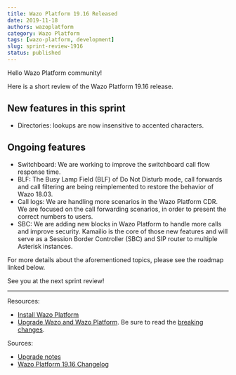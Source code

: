 ```yaml
---
title: Wazo Platform 19.16 Released
date: 2019-11-18
authors: wazoplatform
category: Wazo Platform
tags: [wazo-platform, development]
slug: sprint-review-1916
status: published
---
```


Hello Wazo Platform community!

Here is a short review of the Wazo Platform 19.16 release.

## New features in this sprint

- Directories: lookups are now insensitive to accented characters.

## Ongoing features

- Switchboard: We are working to improve the switchboard call flow response time.
- BLF: The Busy Lamp Field (BLF) of Do Not Disturb mode, call forwards and call filtering are being reimplemented to restore the behavior of Wazo 18.03.
- Call logs: We are handling more scenarios in the Wazo Platform CDR. We are focused on the call forwarding scenarios, in order to present the correct numbers to users.
- SBC: We are adding new blocks in Wazo Platform to handle more calls and improve security. Kamailio is the core of those new features and will serve as a Session Border Controller (SBC) and SIP router to multiple Asterisk instances.

For more details about the aforementioned topics, please see the roadmap linked below.

See you at the next sprint review!

<!-- truncate -->

---

Resources:

- [Install Wazo Platform](/uc-doc/installation)
- [Upgrade Wazo and Wazo Platform](/uc-doc/upgrade). Be sure to read the [breaking changes](https://wazo.readthedocs.io/en/wazo-19.16/upgrade/upgrade_notes.html).

Sources:

- [Upgrade notes](/uc-doc/upgrade/upgrade_notes)
- [Wazo Platform 19.16 Changelog](https://wazo-dev.atlassian.net/issues/?jql=project%3DWAZO%20AND%20fixVersion%3D19.16)
